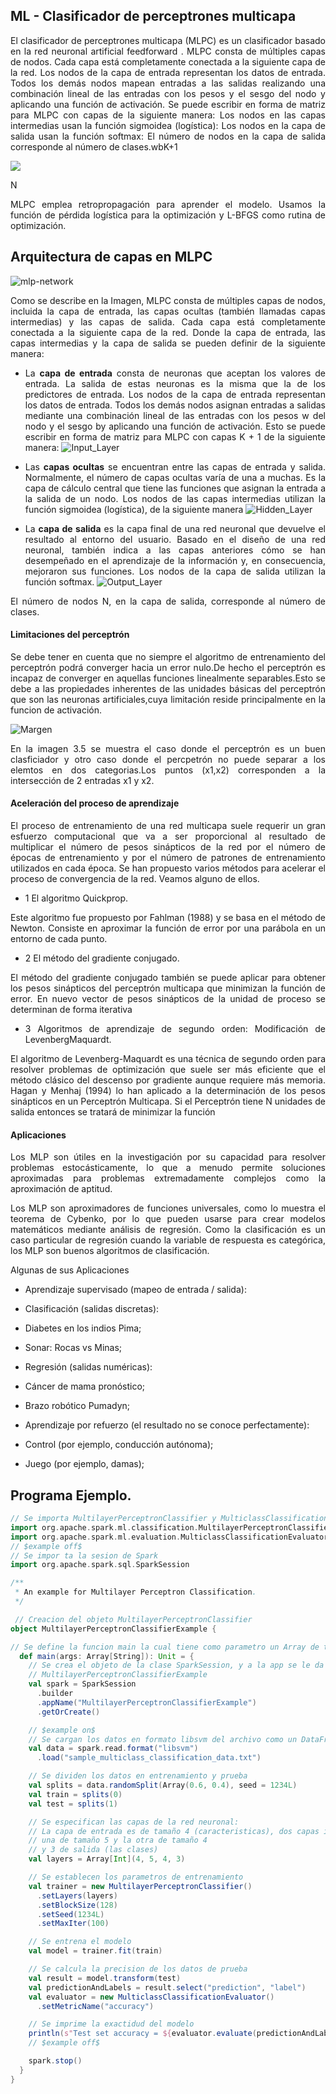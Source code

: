 

## ML - Clasificador de perceptrones multicapa

 
<div align="justify">El clasificador de perceptrones multicapa (MLPC) es un clasificador basado en la red neuronal artificial feedforward . MLPC consta de múltiples capas de nodos. Cada capa está completamente conectada a la siguiente capa de la red. Los nodos de la capa de entrada representan los datos de entrada. Todos los demás nodos mapean entradas a las salidas realizando una combinación lineal de las entradas con los pesos y el sesgo del nodo y aplicando una función de activación. Se puede escribir en forma de matriz para MLPC con capas de la siguiente manera: Los nodos en las capas intermedias usan la función sigmoidea (logística): Los nodos en la capa de salida usan la función softmax: El número de nodos en la capa de salida corresponde al número de clases.wbK+1
 

 
 
 ![](/Image/Capture2.PNG)


N

MLPC emplea retropropagación para aprender el modelo. Usamos la función de pérdida logística para la optimización y L-BFGS como rutina de optimización.



## Arquitectura de capas en MLPC
![mlp-network](mlp-network.png)
<div align="justify">Como se describe en la Imagen, MLPC consta de múltiples capas de nodos, incluida la capa de entrada, las capas ocultas (también llamadas capas intermedias) y las capas de salida. Cada capa está completamente conectada a la siguiente capa de la red. Donde la capa de entrada, las capas intermedias y la capa de salida se pueden definir de la siguiente manera:
 
- La **capa de entrada** consta de neuronas que aceptan los valores de entrada. La salida de estas neuronas es la misma que la de los predictores de entrada. Los nodos de la capa de entrada representan los datos de entrada. Todos los demás nodos asignan entradas a salidas mediante una combinación lineal de las entradas con los pesos w del nodo y el sesgo by aplicando una función de activación. Esto se puede escribir en forma de matriz para MLPC con capas K + 1 de la siguiente manera:
![Input_Layer](Input_Layer.png)
 

- Las **capas ocultas** se encuentran entre las capas de entrada y salida. Normalmente, el número de capas ocultas varía de una a muchas. Es la capa de cálculo central que tiene las funciones que asignan la entrada a la salida de un nodo. Los nodos de las capas intermedias utilizan la función sigmoidea (logística), de la siguiente manera
![Hidden_Layer](Hidden_Layer.png)

- La **capa de salida** es la capa final de una red neuronal que devuelve el resultado al entorno del usuario. Basado en el diseño de una red neuronal, también indica a las capas anteriores cómo se han desempeñado en el aprendizaje de la información y, en consecuencia, mejoraron sus funciones. Los nodos de la capa de salida utilizan la función softmax.
![Output_Layer](Output_Layer.png)

El número de nodos N, en la capa de salida, corresponde al número de clases.

#### Limitaciones del perceptrón
<div align="justify">Se debe tener en cuenta que no siempre el algoritmo de entrenamiento del perceptrón podrá converger hacia un error nulo.De hecho el perceptrón es incapaz de converger en aquellas funciones linealmente separables.Esto se debe a las propiedades inherentes de las unidades básicas del perceptrón que son las neuronas artificiales,cuya limitación reside principalmente en la funcion de activación.

![Margen](Margen.PNG)

<div align="justify">En la imagen 3.5 se muestra el caso donde el perceptrón es un buen clasficiador y otro caso donde el percpetrón no puede separar a los elemtos en dos categorias.Los puntos (x1,x2) corresponden a la intersección de 2 entradas x1 y x2.

#### Aceleración del proceso de aprendizaje 
El proceso de entrenamiento de una red multicapa suele requerir un gran esfuerzo
computacional que va a ser proporcional al resultado de multiplicar el número de pesos
sinápticos de la red por el número de épocas de entrenamiento y por el número de patrones de
entrenamiento utilizados en cada época. Se han propuesto varios métodos para acelerar el
proceso de convergencia de la red. Veamos alguno de ellos. 

- 1 El algoritmo Quickprop.

Este algoritmo fue propuesto por Fahlman (1988) y se basa en el método de Newton. Consiste
en aproximar la función de error por una parábola en un entorno de cada punto.

- 2 El método del gradiente conjugado.

El método del gradiente conjugado también se puede aplicar para obtener los pesos sinápticos
del perceptrón multicapa que minimizan la función de error. En nuevo vector de pesos
sinápticos de la unidad de proceso se determinan de forma iterativa

- 3 Algoritmos de aprendizaje de segundo orden: Modificación de LevenbergMaquardt. 

El algoritmo de Levenberg-Maquardt es una técnica de segundo orden para resolver
problemas de optimización que suele ser más eficiente que el método clásico del descenso por
gradiente aunque requiere más memoria. Hagan y Menhaj (1994) lo han aplicado a la
determinación de los pesos sinápticos en un Perceptrón Multicapa. Si el Perceptrón tiene N
unidades de salida entonces se tratará de minimizar la función 



#### Aplicaciones

Los MLP son útiles en la investigación por su capacidad para resolver problemas estocásticamente, lo que a menudo permite soluciones aproximadas para problemas extremadamente complejos como la aproximación de aptitud.

Los MLP son aproximadores de funciones universales, como lo muestra el teorema de Cybenko,  por lo que pueden usarse para crear modelos matemáticos mediante análisis de regresión. Como la clasificación es un caso particular de regresión cuando la variable de respuesta es categórica, los MLP son buenos algoritmos de clasificación.

Algunas de sus Aplicaciones
- Aprendizaje supervisado (mapeo de entrada / salida):

- Clasificación (salidas discretas):

- Diabetes en los indios Pima;

- Sonar: Rocas vs Minas;

- Regresión (salidas numéricas):

- Cáncer de mama pronóstico;

- Brazo robótico Pumadyn;

- Aprendizaje por refuerzo (el resultado no se conoce perfectamente):

- Control (por ejemplo, conducción autónoma);

- Juego (por ejemplo, damas);




## Programa Ejemplo.
```scala
// Se importa MultilayerPerceptronClassifier y MulticlassClassificationEvaluator
import org.apache.spark.ml.classification.MultilayerPerceptronClassifier
import org.apache.spark.ml.evaluation.MulticlassClassificationEvaluator
// $example off$
// Se impor ta la sesion de Spark
import org.apache.spark.sql.SparkSession

/**
 * An example for Multilayer Perceptron Classification.
 */

 // Creacion del objeto MultilayerPerceptronClassifier
object MultilayerPerceptronClassifierExample {

// Se define la funcion main la cual tiene como parametro un Array de tipo string
  def main(args: Array[String]): Unit = {
    // Se crea el objeto de la clase SparkSession, y a la app se le da el nombre de
    // MultilayerPerceptronClassifierExample
    val spark = SparkSession
      .builder
      .appName("MultilayerPerceptronClassifierExample")
      .getOrCreate()

    // $example on$
    // Se cargan los datos en formato libsvm del archivo como un DataFrame
    val data = spark.read.format("libsvm")
      .load("sample_multiclass_classification_data.txt")

    // Se dividen los datos en entrenamiento y prueba
    val splits = data.randomSplit(Array(0.6, 0.4), seed = 1234L)
    val train = splits(0)
    val test = splits(1)

    // Se especifican las capas de la red neuronal:
    // La capa de entrada es de tamaño 4 (caracteristicas), dos capas intermedias
    // una de tamaño 5 y la otra de tamaño 4
    // y 3 de salida (las clases)
    val layers = Array[Int](4, 5, 4, 3)

    // Se establecen los parametros de entrenamiento
    val trainer = new MultilayerPerceptronClassifier()
      .setLayers(layers)
      .setBlockSize(128)
      .setSeed(1234L)
      .setMaxIter(100)

    // Se entrena el modelo
    val model = trainer.fit(train)

    // Se calcula la precision de los datos de prueba
    val result = model.transform(test)
    val predictionAndLabels = result.select("prediction", "label")
    val evaluator = new MulticlassClassificationEvaluator()
      .setMetricName("accuracy")

    // Se imprime la exactidud del modelo
    println(s"Test set accuracy = ${evaluator.evaluate(predictionAndLabels)}")
    // $example off$

    spark.stop()
  }
}
```
